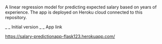 A linear regression model for predicting expected salary based on years of experience. The app is deployed on Heroku cloud connected to this repository.


  _ _ Initial version _ _
  App link
  
https://salary-predictionapp-flask123.herokuapp.com/
